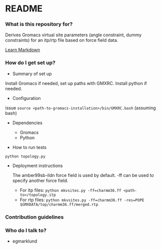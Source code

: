 # README #

### What is this repository for? ###

Derives Gromacs virtual site parameters (angle constraint, dummy constraints) for an itp/rtp file based on force field data.

[Learn Markdown](https://bitbucket.org/tutorials/markdowndemo)

### How do I get set up? ###

* Summary of set up

Install Gromacs if needed, set up paths with GMXRC. Install python if needed.

* Configuration

issue `source <path-to-gromacs-installation>/bin/GMXRC.bash` (assuming bash)

* Dependencies

    + Gromacs
    + Python

* How to run tests

`python topology.py`

* Deployment instructions

    The amber99sb-ildn force field is used by default. -ff can be used to specify another force field.

    + For itp files: `python mkvsites.py -ff=charmm36.ff <path-to>/topology.itp`
    + For rtp files: `python mkvsites.py -ff=charmm36.ff -res=POPE $GMXDATA/top/charmm36.ff/merged.rtp`

### Contribution guidelines ###

### Who do I talk to? ###

* egmarklund